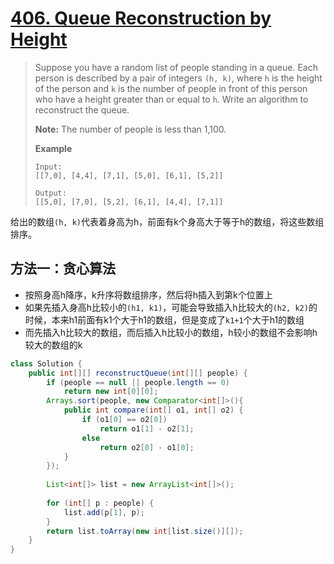 # [406. Queue Reconstruction by Height][1]

> Suppose you have a random list of people standing in a queue. Each person is described by a pair of integers `(h, k)`, where `h` is the height of the person and `k` is the number of people in front of this person who have a height greater than or equal to `h`. Write an algorithm to reconstruct the queue.
>
> **Note:**
> The number of people is less than 1,100.
>
>  
>
> **Example**
>
> ```
> Input:
> [[7,0], [4,4], [7,1], [5,0], [6,1], [5,2]]
> 
> Output:
> [[5,0], [7,0], [5,2], [6,1], [4,4], [7,1]]
> ```



给出的数组`(h, k)`代表着身高为h，前面有k个身高大于等于h的数组，将这些数组排序。



## 方法一：贪心算法

* 按照身高h降序，k升序将数组排序，然后将h插入到第k个位置上
* 如果先插入身高h比较小的`(h1, k1)`，可能会导致插入h比较大的`(h2, k2)`的时候，本来h1前面有k1个大于h1的数组，但是变成了`k1+1`个大于h1的数组
* 而先插入h比较大的数组，而后插入h比较小的数组，h较小的数组不会影响h较大的数组的k



```java
class Solution {
    public int[][] reconstructQueue(int[][] people) {
        if (people == null || people.length == 0)
            return new int[0][0];
        Arrays.sort(people, new Comparator<int[]>(){
            public int compare(int[] o1, int[] o2) {
                if (o1[0] == o2[0])
                    return o1[1] - o2[1];
                else
                    return o2[0] - o1[0];
            }
        });
        
        List<int[]> list = new ArrayList<int[]>();
        
        for (int[] p : people) {
            list.add(p[1], p);
        }
        return list.toArray(new int[list.size()][]);
    }
}
```







[1]: https://leetcode.com/problems/queue-reconstruction-by-height/